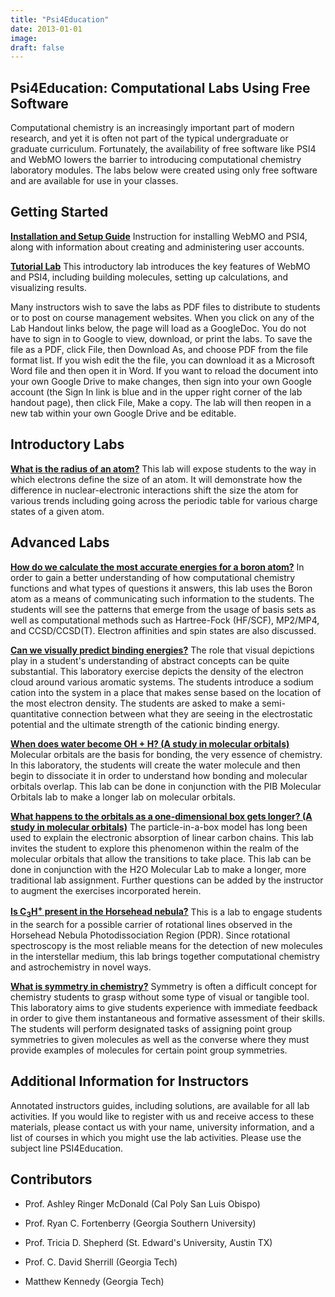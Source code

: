 ```yaml
---
title: "Psi4Education"
date: 2013-01-01
image: 
draft: false
---
```


## Psi4Education: Computational Labs Using Free Software 

Computational chemistry is an increasingly important part of modern research, and yet it is often not part of the typical undergraduate or graduate curriculum. Fortunately, the availability of free software like PSI4 and WebMO lowers the barrier to introducing computational chemistry laboratory modules. The labs below were created using only free software and are available for use in your classes.

## Getting Started

__[Installation and Setup Guide](https://docs.google.com/document/d/1lVxURKdbE0_JWw5DNVq9c-N1_Q6dRWEY2FPO1i6Pi-c/edit)__
Instruction for installing WebMO and PSI4, along with information about creating and administering user accounts.

__[Tutorial Lab](https://docs.google.com/document/d/14nlfLGIQheAtpug4Fh-HppsoQPRUK298-LfptxnW9hk/edit?usp=sharing)__
This introductory lab introduces the key features of WebMO and PSI4, including building molecules, setting up calculations, and visualizing results.

Many instructors wish to save the labs as PDF files to distribute to students or to post on course management websites. When you click on any of the Lab Handout links below, the page will load as a GoogleDoc. You do not have to sign in to Google to view, download, or print the labs. To save the file as a PDF, click File, then Download As, and choose PDF from the file format list. If you wish edit the the file, you can download it as a Microsoft Word file and then open it in Word. If you want to reload the document into your own Google Drive to make changes, then sign into your own Google account (the Sign In link is blue and in the upper right corner of the lab handout page), then click File, Make a copy. The lab will then reopen in a new tab within your own Google Drive and be editable.

## Introductory Labs

__[What is the radius of an atom?](https://docs.google.com/document/d/1mkOB6jlFiELdhR12zinu3aIwkMJauOjE4tgMBk6ZXc8/edit?usp=sharing)__ 
This lab will expose students to the way in which electrons define the size of an atom. It will demonstrate how the difference in nuclear-electronic interactions shift the size the atom for various trends including going across the periodic table for various charge states of a given atom.


## Advanced Labs

__[How do we calculate the most accurate energies for a boron atom?](https://docs.google.com/document/d/1cpQ_kJyAcF4DkXdGXLUt2ZbaBsNgseCbs0CFgKrNrG4/edit?usp=sharing)__
In order to gain a better understanding of how computational chemistry functions and what types of questions it answers, this lab uses the Boron atom as a means of communicating such information to the students. The students will see the patterns that emerge from the usage of basis sets as well as computational methods such as Hartree-Fock (HF/SCF), MP2/MP4, and CCSD/CCSD(T). Electron affinities and spin states are also discussed.

__[Can we visually predict binding energies?](https://docs.google.com/document/d/1bART0ChW0zfiWxuT3IKPcKpFY8iAurJRo2LqluSyco4/edit?usp=sharing)__
The role that visual depictions play in a student's understanding of abstract concepts can be quite substantial. This laboratory exercise depicts the density of the electron cloud around various aromatic systems. The students introduce a sodium cation into the system in a place that makes sense based on the location of the most electron density. The students are asked to make a semi-quantitative connection between what they are seeing in the electrostatic potential and the ultimate strength of the cationic binding energy.

__[When does water become OH + H? (A study in molecular orbitals)](https://docs.google.com/document/d/1Ca0y0pUmh01GuebrD0gDSF5_thZxFMcQBRlyq1dnVcs/edit?usp=sharing)__
Molecular orbitals are the basis for bonding, the very essence of chemistry. In this laboratory, the students will create the water molecule and then begin to dissociate it in order to understand how bonding and molecular orbitals overlap. This lab can be done in conjunction with the PIB Molecular Orbitals lab to make a longer lab on molecular orbitals.

__[What happens to the orbitals as a one-dimensional box gets longer? (A study in molecular orbitals)](https://docs.google.com/document/d/1Il3eMQkWbtfkNILIBhADpn5KVX8Tz3jKojb_jmBgjp4/edit?usp=sharing)__
The particle-in-a-box model has long been used to explain the electronic absorption of linear carbon chains. This lab invites the student to explore this phenomenon within the realm of the molecular orbitals that allow the transitions to take place. This lab can be done in conjunction with the H2O Molecular Lab to make a longer, more traditional lab assignment. Further questions can be added by the instructor to augment the exercises incorporated herein.

__[Is C<sub>3</sub>H<sup>+</sup> present in the Horsehead nebula?](https://docs.google.com/document/d/1OozSBEAWerEVwvs4fAj3AX2X0a858NqQJhwvY-KSXwg/edit?usp=sharing)__
This is a lab to engage students in the search for a possible carrier of rotational lines observed in the Horsehead Nebula Photodissociation Region (PDR). Since rotational spectroscopy is the most reliable means for the detection of new molecules in the interstellar medium, this lab brings together computational chemistry and astrochemistry in novel ways.

__[What is symmetry in chemistry?](https://docs.google.com/document/d/1J-XPgNIbBWuQ7eqw0IlI5DJUYr1juOSxmxtsVQxaCYU/edit?usp=sharing)__
Symmetry is often a difficult concept for chemistry students to grasp without some type of visual or tangible tool. This laboratory aims to give students experience with immediate feedback in order to give them instantaneous and formative assessment of their skills. The students will perform designated tasks of assigning point group symmetries to given molecules as well as the converse where they must provide examples of molecules for certain point group symmetries.

## Additional Information for Instructors

Annotated instructors guides, including solutions, are available for all lab activities. If you would like to register with us and receive access to these materials, please contact us with your name, university information, and a list of courses in which you might use the lab activities. Please use the subject line PSI4Education.

## Contributors

* Prof. Ashley Ringer McDonald (Cal Poly San Luis Obispo)

* Prof. Ryan C. Fortenberry (Georgia Southern University)

* Prof. Tricia D. Shepherd (St. Edward's University, Austin TX)

* Prof. C. David Sherrill (Georgia Tech)

* Matthew Kennedy (Georgia Tech)
